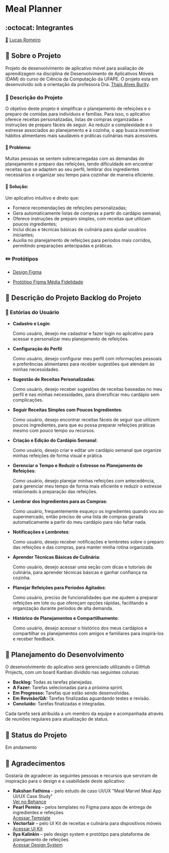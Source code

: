 # Meal Planner

## :octocat: Integrantes

[:email:](lucas.romeiro.silva@gmail.com) [Lucas Romeiro](https://github.com/lucas-romeiro)

## :pushpin: Sobre o Projeto

Projeto de desenvolvimento de aplicativo móvel para avaliação de aprendizagem na disciplina de Desenvolvimento de Aplicativos Móveis (DAM) do curso de Ciência da Computação da UFAPE. O projeto esta em desenvolvido sob a orientação da professora Dra. [Thaís Alves Burity](https://github.com/taburity).

### :dart: Descrição do Projeto

O objetivo deste projeto é simplificar o planejamento de refeições e o preparo de comidas para indivíduos e famílias. Para isso, o aplicativo oferece receitas personalizadas, listas de compras organizadas e instruções de preparo fáceis de seguir. Ao reduzir a complexidade e o estresse associados ao planejamento e à cozinha, o app busca incentivar hábitos alimentares mais saudáveis e práticas culinárias mais acessíveis.

#### :bookmark: Problema:

Muitas pessoas se sentem sobrecarregadas com as demandas do planejamento e preparo das refeições, tendo dificuldade em encontrar receitas que se adaptem ao seu perfil, lembrar dos ingredientes necessários e organizar seu tempo para cozinhar de maneira eficiente.

#### :memo: Solução:

Um aplicativo intuitivo e direto que:

- Fornece recomendações de refeições personalizadas;
- Gera automaticamente listas de compras a partir do cardápio semanal;
- Oferece instruções de preparo simples, com receitas que utilizam poucos ingredientes;
- Inclui dicas e técnicas básicas de culinária para ajudar usuários iniciantes;
- Auxilia no planejamento de refeições para períodos mais corridos, permitindo preparações antecipadas e práticas.

### :pencil2: Protótipos

- [Design Figma](https://www.figma.com/design/D2fn3LUc6R7TqZbTPLVbKz/Dam-Project?m=auto&t=QolsnlIJWyF1WpZM-6)

- [Protótipo Figma Média Fidelidade](https://www.figma.com/proto/D2fn3LUc6R7TqZbTPLVbKz/Dam-Project?page-id=0%3A1&node-id=2-2&p=f&viewport=25%2C116%2C0.21&t=lWXKYA3JzmYJe2IQ-1&scaling=scale-down&content-scaling=fixed&starting-point-node-id=2%3A2)

## :pushpin: Descrição do Projeto Backlog do Projeto

### :bookmark: Estórias do Usuário

- **Cadastro e Login**:

  Como usuário, desejo me cadastrar e fazer login no aplicativo para acessar e personalizar meu planejamento de refeições.

- **Configuração do Perfil**:

  Como usuário, desejo configurar meu perfil com informações pessoais e preferências alimentares para receber sugestões que atendam às minhas necessidades.

- **Sugestão de Receitas Personalizadas**:

  Como usuário, desejo receber sugestões de receitas baseadas no meu perfil e nas minhas necessidades, para diversificar meu cardápio sem complicações.

- **Seguir Receitas Simples com Poucos Ingredientes**:

  Como usuário, desejo encontrar receitas fáceis de seguir que utilizem poucos ingredientes, para que eu possa preparar refeições práticas mesmo com pouco tempo ou recursos.

- **Criação e Edição do Cardápio Semanal**:

  Como usuário, desejo criar e editar um cardápio semanal que organize minhas refeições de forma visual e prática.

- **Gerenciar o Tempo e Reduzir o Estresse no Planejamento de Refeições**:

  Como usuário, desejo planejar minhas refeições com antecedência, para gerenciar meu tempo de forma mais eficiente e reduzir o estresse relacionado à preparação das refeições.

- **Lembrar dos Ingredientes para as Compras**:

  Como usuário, frequentemente esqueço os ingredientes quando vou ao supermercado, então preciso de uma lista de compras gerada automaticamente a partir do meu cardápio para não faltar nada.

- **Notificações e Lembretes**:

  Como usuário, desejo receber notificações e lembretes sobre o preparo das refeições e das compras, para manter minha rotina organizada.

- **Aprender Técnicas Básicas de Culinária**:

  Como usuário, desejo acessar uma seção com dicas e tutoriais de culinária, para aprender técnicas básicas e ganhar confiança na cozinha.

- **Planejar Refeições para Períodos Agitados**:

  Como usuário, preciso de funcionalidades que me ajudem a preparar refeições em lote ou que ofereçam opções rápidas, facilitando a organização durante períodos de alta demanda.

- **Histórico de Planejamentos e Compartilhamento**:

  Como usuário, desejo acessar o histórico dos meus cardápios e compartilhar os planejamentos com amigos e familiares para inspirá-los e receber feedback.

## :pushpin: Planejamento do Desenvolvimento

O desenvolvimento do aplicativo será gerenciado utilizando o GitHub Projects, com um board Kanban dividido nas seguintes colunas:

- **Backlog:** Todas as tarefas planejadas.
- **A Fazer:** Tarefas selecionadas para a próxima sprint.
- **Em Progresso:** Tarefas que estão sendo desenvolvidas.
- **Em Revisão/QA:** Tarefas finalizadas aguardando testes e revisão.
- **Concluído:** Tarefas finalizadas e integradas.

Cada tarefa será atribuída a um membro da equipe e acompanhada através de reuniões regulares para atualização de status.

## :construction: Status do Projeto

Em andamento

## :pushpin: Agradecimentos

Gostaría de agradecer às seguintes pessoas e recursos que serviram de inspiração para o design e a usabilidade deste aplicativo:

- **Rakshan Fathima** – pelo estudo de caso UI/UX "Meal Marvel Meal App UI/UX Case Study"  
  [Ver no Behance](https://www.behance.net/gallery/208514383/Meal-Marvel-Meal-App-UIUX-Case-Study)
- **Pearl Pereira** – pelos templates no Figma para apps de entrega de ingredientes e refeições  
  [Acessar Template](https://www.figma.com/community/file/1339588974267114746/quickprep-a-meal-ingredients-delivery-app)
- **Vectorfair** – pelo UI Kit de receitas e culinária para dispositivos móveis  
  [Acessar UI Kit](https://www.figma.com/community/file/1370589699536863229/recipe-app-ui-kit-food-mobile-recipe-cooking-app)
- **Ilya Kalinkin** – pelo design system e protótipo para plataforma de planejamento de refeições  
  [Acessar Design System](https://www.figma.com/community/file/987114242496003082/meal-planning-platform-design-system-and-prototype)
